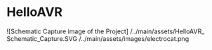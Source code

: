 # HelloAVR
 ![Schematic Capture image of the Project]
 /../main/assets/HelloAVR_ Schematic_Capture.SVG
 /../main/assets/images/electrocat.png
